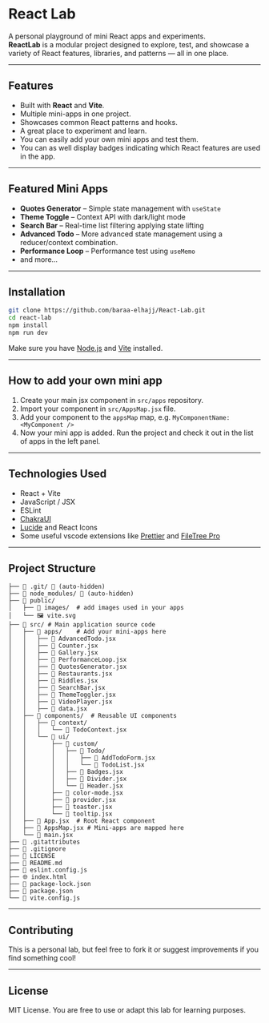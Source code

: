 # React Lab

A personal playground of mini React apps and experiments.  
**ReactLab** is a modular project designed to explore, test, and showcase a variety of React features, libraries, and patterns — all in one place.

---

## Features

- Built with **React** and **Vite**.
- Multiple mini-apps in one project.
- Showcases common React patterns and hooks.
- A great place to experiment and learn.
- You can easily add your own mini apps and test them.
- You can as well display badges indicating which React features are used in the app.

---

## Featured Mini Apps

- **Quotes Generator** – Simple state management with `useState`
- **Theme Toggle** – Context API with dark/light mode
- **Search Bar** – Real-time list filtering applying state lifting
- **Advanced Todo** – More advanced state management using a reducer/context combination.
- **Performance Loop** – Performance test using `useMemo`
- and more...

---

## Installation

```bash
git clone https://github.com/baraa-elhajj/React-Lab.git
cd react-lab
npm install
npm run dev
```

Make sure you have [Node.js](https://nodejs.org/) and [Vite](https://vitejs.dev/) installed.

---

## How to add your own mini app

1. Create your main jsx component in `src/apps` repository.
2. Import your component in `src/AppsMap.jsx` file.
3. Add your component to the `appsMap` map, e.g. `MyComponentName: <MyComponent />`
4. Now your mini app is added. Run the project and check it out in the list of apps in the left panel.

---

## Technologies Used

- React + Vite
- JavaScript / JSX
- ESLint
- [ChakraUI](https://chakra-ui.com/)
- [Lucide](https://lucide.dev/) and React Icons
- Some useful vscode extensions like [Prettier](https://marketplace.visualstudio.com/items?itemName=esbenp.prettier-vscode) and [FileTree Pro](https://marketplace.visualstudio.com/items?itemName=0xTanzim.filetree-pro)

---

## Project Structure

```
├── 📁 .git/ 🚫 (auto-hidden)
├── 📁 node_modules/ 🚫 (auto-hidden)
├── 📁 public/
│   ├── 📁 images/  # add images used in your apps
│   └── 🖼️ vite.svg
├── 📁 src/ # Main application source code
│   ├── 📁 apps/    # Add your mini-apps here
│   │   ├── 📄 AdvancedTodo.jsx
│   │   ├── 📄 Counter.jsx
│   │   ├── 📄 Gallery.jsx
│   │   ├── 📄 PerformanceLoop.jsx
│   │   ├── 📄 QuotesGenerator.jsx
│   │   ├── 📄 Restaurants.jsx
│   │   ├── 📄 Riddles.jsx
│   │   ├── 📄 SearchBar.jsx
│   │   ├── 📄 ThemeToggler.jsx
│   │   ├── 📄 VideoPlayer.jsx
│   │   ├── 📄 data.jsx
│   ├── 📁 components/  # Reusable UI components
│   │   ├── 📁 context/
│   │   │   └── 📄 TodoContext.jsx
│   │   └── 📁 ui/
│   │       ├── 📁 custom/
│   │       │   ├── 📁 Todo/
│   │       │   │   ├── 📄 AddTodoForm.jsx
│   │       │   │   └── 📄 TodoList.jsx
│   │       │   ├── 📄 Badges.jsx
│   │       │   ├── 📄 Divider.jsx
│   │       │   └── 📄 Header.jsx
│   │       ├── 📄 color-mode.jsx
│   │       ├── 📄 provider.jsx
│   │       ├── 📄 toaster.jsx
│   │       └── 📄 tooltip.jsx
│   ├── 📄 App.jsx  # Root React component
│   ├── 📄 AppsMap.jsx # Mini-apps are mapped here
│   └── 📄 main.jsx
├── 📄 .gitattributes
├── 🚫 .gitignore
├── 📜 LICENSE
├── 📖 README.md
├── 📄 eslint.config.js
├── 🌐 index.html
├── 📄 package-lock.json
├── 📄 package.json
└── 📄 vite.config.js
```

---

## Contributing

This is a personal lab, but feel free to fork it or suggest improvements if you find something cool!

---

## License

MIT License. You are free to use or adapt this lab for learning purposes.
